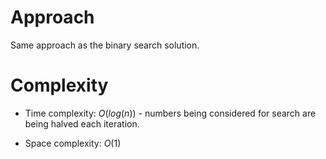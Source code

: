 # Approach
Same approach as the binary search solution.

# Complexity
- Time complexity:
  $O(log(n))$ - numbers being considered for search are being halved each iteration. 

- Space complexity:
  $O(1)$